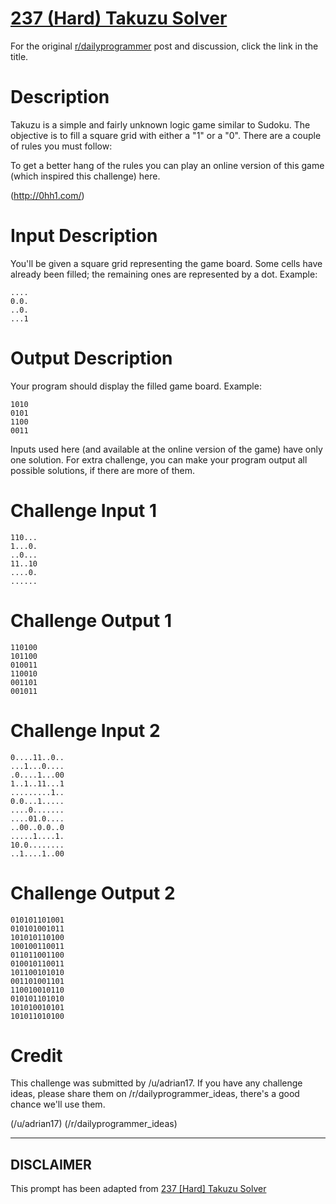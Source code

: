 # [237 (Hard) Takuzu Solver](https://www.reddit.com/r/dailyprogrammer/comments/3pwf17/20151023_challenge_237_hard_takuzu_solver/)

For the original [r/dailyprogrammer](https://www.reddit.com/r/dailyprogrammer/) post and discussion, click the link in the title.

# Description
Takuzu is a simple and fairly unknown logic game similar to Sudoku. The objective is to fill a square grid with either a "1" or a "0". There are a couple of rules you must follow:

To get a better hang of the rules you can play an online version of this game (which inspired this challenge) here.

(http://0hh1.com/)
# Input Description
You'll be given a square grid representing the game board. Some cells have already been filled; the remaining ones are represented by a dot. Example:


```
....
0.0.
..0.
...1
```
# Output Description
Your program should display the filled game board. Example:


```
1010
0101
1100
0011
```
Inputs used here (and available at the online version of the game) have only one solution. For extra challenge, you can make your program output all possible solutions, if there are more of them.

# Challenge Input 1

```
110...
1...0.
..0...
11..10
....0.
......
```
# Challenge Output 1

```
110100
101100
010011
110010
001101
001011
```
# Challenge Input 2

```
0....11..0..
...1...0....
.0....1...00
1..1..11...1
.........1..
0.0...1.....
....0.......
....01.0....
..00..0.0..0
.....1....1.
10.0........
..1....1..00
```
# Challenge Output 2

```
010101101001
010101001011
101010110100
100100110011
011011001100
010010110011
101100101010
001101001101
110010010110
010101101010
101010010101
101011010100
```
# Credit
This challenge was submitted by /u/adrian17. If you have any challenge ideas, please share them on /r/dailyprogrammer_ideas, there's a good chance we'll use them.

(/u/adrian17)
(/r/dailyprogrammer_ideas)

----
## **DISCLAIMER**
This prompt has been adapted from [237 [Hard] Takuzu Solver](https://www.reddit.com/r/dailyprogrammer/comments/3pwf17/20151023_challenge_237_hard_takuzu_solver/
)
